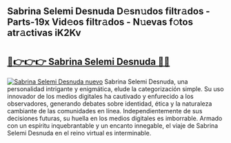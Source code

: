## Sabrina Selemi Desnuda D𝚎sn𝚞dos filtr𝚊dos - Parts-19x Vid𝚎os filtr𝚊dos - N𝚞evas f𝚘tos atr𝚊ctivas iK2Kv

# <h2><a href="http://mb47g7b.tromn.icu/?c=Sabrina+Selemi+Desnuda">🔗👉👉👉 Sabrina Selemi Desnuda 🔗🔗</a></h2>

[![Sabrina Selemi Desnuda nuevo](https://i.imgur.com/pEAQMta.gif)](http://mb47g7b.tromn.icu/?c=Sabrina+Selemi+Desnuda)
Sabrina Selemi Desnuda, una personalidad intrigante y enigmática, elude la categorización simple. Su uso innovador de los medios digitales ha cautivado y enfurecido a los observadores, generando debates sobre identidad, ética y la naturaleza cambiante de las comunidades en línea. Independientemente de sus decisiones futuras, su huella en los medios digitales es imborrable. Armado con un espíritu inquebrantable y un encanto innegable, el viaje de Sabrina Selemi Desnuda en el reino virtual es interminable.
